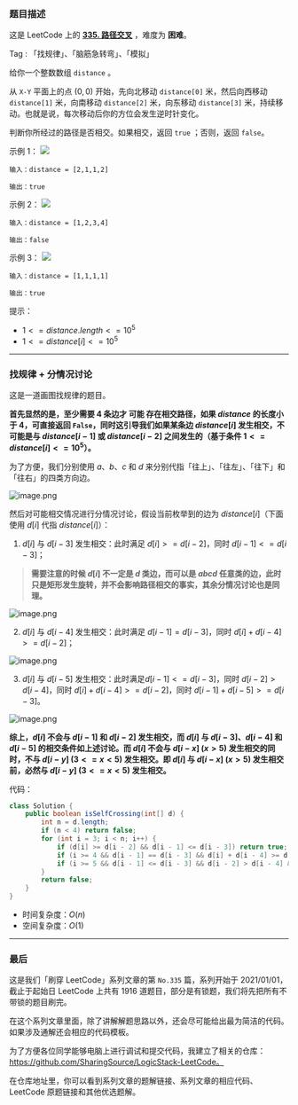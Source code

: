 ### 题目描述

这是 LeetCode 上的 **[335. 路径交叉](https://leetcode-cn.com/problems/self-crossing/solution/gong-shui-san-xie-fen-qing-kuang-tao-lun-zdrb/)** ，难度为 **困难**。

Tag : 「找规律」、「脑筋急转弯」、「模拟」



给你一个整数数组 `distance` 。

从 `X-Y` 平面上的点 $(0,0)$ 开始，先向北移动 `distance[0]` 米，然后向西移动 `distance[1]` 米，向南移动 `distance[2]` 米，向东移动 `distance[3]` 米，持续移动。也就是说，每次移动后你的方位会发生逆时针变化。

判断你所经过的路径是否相交。如果相交，返回 `true` ；否则，返回 `false`。

示例 1：
![](https://assets.leetcode.com/uploads/2021/03/14/selfcross1-plane.jpg)
```
输入：distance = [2,1,1,2]

输出：true
```
示例 2：
![](https://assets.leetcode.com/uploads/2021/03/14/selfcross2-plane.jpg)
```
输入：distance = [1,2,3,4]

输出：false
```
示例 3：
![](https://assets.leetcode.com/uploads/2021/03/14/selfcross3-plane.jpg)
```
输入：distance = [1,1,1,1]

输出：true
```

提示：
* $1 <= distance.length <= 10^5$
* $1 <= distance[i] <= 10^5$

---

### 找规律 + 分情况讨论

这是一道画图找规律的题目。

**首先显然的是，至少需要 $4$ 条边才 可能 存在相交路径，如果 $distance$ 的长度小于 $4$，可直接返回 `False`，同时这引导我们如果某条边 $distance[i]$ 发生相交，不可能是与 $distance[i - 1]$ 或 $distance[i - 2]$ 之间发生的（基于条件 $1 <= distance[i] <= 10^5$）。**

为了方便，我们分别使用 $a$、$b$、$c$ 和 $d$ 来分别代指「往上」、「往左」、「往下」和「往右」的四类方向边。

![image.png](https://pic.leetcode-cn.com/1635468548-KkscIH-image.png)

然后对可能相交情况进行分情况讨论，假设当前枚举到的边为 $distance[i]$（下面使用 $d[i]$ 代指 $distance[i]$）：

1. $d[i]$ 与 $d[i - 3]$ 发生相交：此时满足 $d[i] >= d[i - 2]$，同时 $d[i - 1] <= d[i - 3]$； 

> **需要注意的时候 $d[i]$ 不一定是 $d$ 类边，而可以是 $abcd$ 任意类的边，此时只是矩形发生旋转，并不会影响路径相交的事实，其余分情况讨论也是同理。**

![image.png](https://pic.leetcode-cn.com/1635475472-sdNYAm-image.png)

2. $d[i]$ 与 $d[i - 4]$ 发生相交：此时满足 $d[i - 1] = d[i - 3]$，同时 $d[i] + d[i - 4] >= d[i - 2]$； 

![image.png](https://pic.leetcode-cn.com/1635468492-UWemtI-image.png)

3. $d[i]$ 与 $d[i - 5]$ 发生相交：此时满足$d[i - 1] <= d[i - 3]$，同时 $d[i - 2] > d[i - 4]$，同时 $d[i] + d[i - 4] >= d[i - 2]$，同时 $d[i - 1] + d[i - 5] >= d[i - 3]$。

![image.png](https://pic.leetcode-cn.com/1635463348-zmNjqd-image.png)

**综上，$d[i]$ 不会与 $d[i - 1]$ 和 $d[i - 2]$ 发生相交，而 $d[i]$ 与 $d[i - 3]$、$d[i - 4]$ 和 $d[i - 5]$ 的相交条件如上述讨论。而 $d[i]$ 不会与 $d[i - x]$ $(x > 5)$ 发生相交的同时，不与 $d[i - y]$ $(3 <= x < 5)$ 发生相交。即 $d[i]$ 与 $d[i - x]$ $(x > 5)$ 发生相交前，必然与 $d[i - y]$ $(3 <= x < 5)$ 发生相交。**

代码：
```Java
class Solution {
    public boolean isSelfCrossing(int[] d) {
        int n = d.length;
        if (n < 4) return false;
        for (int i = 3; i < n; i++) {
            if (d[i] >= d[i - 2] && d[i - 1] <= d[i - 3]) return true;
            if (i >= 4 && d[i - 1] == d[i - 3] && d[i] + d[i - 4] >= d[i - 2]) return true;
            if (i >= 5 && d[i - 1] <= d[i - 3] && d[i - 2] > d[i - 4] && d[i] + d[i - 4] >= d[i - 2] && d[i - 1] + d[i - 5] >= d[i - 3]) return true;
        }
        return false;
    }
}
```
* 时间复杂度：$O(n)$
* 空间复杂度：$O(1)$

---

### 最后

这是我们「刷穿 LeetCode」系列文章的第 `No.335` 篇，系列开始于 2021/01/01，截止于起始日 LeetCode 上共有 1916 道题目，部分是有锁题，我们将先把所有不带锁的题目刷完。

在这个系列文章里面，除了讲解解题思路以外，还会尽可能给出最为简洁的代码。如果涉及通解还会相应的代码模板。

为了方便各位同学能够电脑上进行调试和提交代码，我建立了相关的仓库：https://github.com/SharingSource/LogicStack-LeetCode。

在仓库地址里，你可以看到系列文章的题解链接、系列文章的相应代码、LeetCode 原题链接和其他优选题解。

